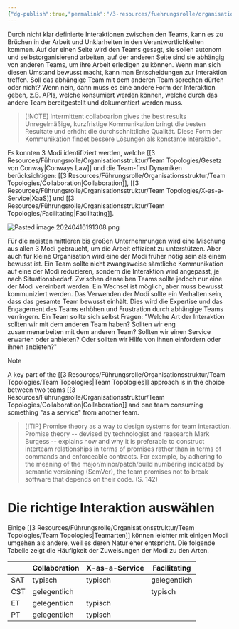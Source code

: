 ```yaml
---
{"dg-publish":true,"permalink":"/3-resources/fuehrungsrolle/organisationsstruktur/team-topologies/interaktionsmodi/","created":"2024-06-23T19:53:53.310+02:00","updated":"2024-07-11T10:52:35.484+02:00"}
---
```



Durch nicht klar definierte Interaktionen zwischen den Teams, kann es zu Brüchen in der Arbeit und Unklarheiten in den Verantwortlichkeiten kommen. Auf der einen Seite wird den Teams gesagt, sie sollen autonom und selbstorganisierend arbeiten, auf der anderen Seite sind sie abhängig von anderen Teams, um ihre Arbeit erledigen zu können. Wenn man sich diesen Umstand bewusst macht, kann man Entscheidungen zur Interaktion treffen. Soll das abhängige Team mit dem anderen Team sprechen dürfen oder nicht? Wenn nein, dann muss es eine andere Form der Interaktion geben, z.B. APIs, welche konsumiert werden können, welche durch das andere Team bereitgestellt und dokumentiert werden muss.

> [!NOTE] Intermittent collaboarion gives the best results
> Unregelmäßige, kurzfristige Kommunikation bringt die besten Resultate und erhöht die durchschnittliche Qualität. Diese Form der Kommunikation findet bessere Lösungen als konstante Interaktion.

Es konnten 3 Modi identifiziert werden, welche [[3 Resources/Führungsrolle/Organisationsstruktur/Team Topologies/Gesetz von Conway\|Conways Law]] und die Team-first Dynamiken berücksichtigen: [[3 Resources/Führungsrolle/Organisationsstruktur/Team Topologies/Collaboration\|Collaboration]], [[3 Resources/Führungsrolle/Organisationsstruktur/Team Topologies/X-as-a-Service\|XaaS]] und [[3 Resources/Führungsrolle/Organisationsstruktur/Team Topologies/Facilitating\|Facilitating]].

![Pasted image 20240416191308.png](/img/user/4%20Archive/Assets/Pasted%20image%2020240416191308.png)

Für die meisten mittleren bis großen Unternehmungen wird eine Mischung aus allen 3 Modi gebraucht, um die Arbeit effizient zu unterstützen. Aber auch für kleine Organisation wird eine der Modi früher nötig sein als einem bewusst ist.
Ein Team sollte nicht zwangsweise sämtliche Kommunikation auf eine der Modi reduzieren, sondern die Interaktion wird angepasst, je nach Situationsbedarf. Zwischen denselben Teams sollte jedoch nur eine der Modi vereinbart werden. Ein Wechsel ist möglich, aber muss bewusst kommuniziert werden.
Das Verwenden der Modi sollte ein Verhalten sein, dass das gesamte Team bewusst einhält. Dies wird die Expertise und das Engagement des Teams erhöhen und Frustration durch abhängige Teams verringern.
Ein Team sollte sich selbst Fragen: "Welche Art der Interaktion sollten wir mit dem anderen Team haben? Sollten wir eng zusammenarbeiten mit dem anderen Team? Sollten wir einen Service erwarten oder anbieten? Oder sollten wir Hilfe von ihnen einfordern oder ihnen anbieten?"

>[!NOTE]
>A key part of the [[3 Resources/Führungsrolle/Organisationsstruktur/Team Topologies/Team Topologies\|Team Topologies]] approach is in the choice between two teams [[3 Resources/Führungsrolle/Organisationsstruktur/Team Topologies/Collaboration\|Collaboration]] and one team consuming something "as a service" from another team.


> [!TIP] Promise theory as a way to design systems for team interaction.
> Promise theory -- devised by technologist and reasearch Mark Burgess -- explains how and why it is preferable to construct interteam relationships in terms of promises rather than in terms of commands and enforceable contracts. For example, by adhering to the meaning of the major/minor/patch/build numbering indicated by semantic versioning (SemVer), the team promises not to break software that depends on their code. (S. 142)

# Die richtige Interaktion auswählen

Einige [[3 Resources/Führungsrolle/Organisationsstruktur/Team Topologies/Team Topologies\|Teamarten]] können leichter mit einigen Modi umgehen als andere, weil es deren Natur eher entspricht. Die folgende Tabelle zeigt die Häufigkeit der Zuweisungen der Modi zu den Arten.

|     | Collaboration | X-as-a-Service | Facilitating |
| --- | ------------- | -------------- | ------------ |
| SAT | typisch       | typisch        | gelegentlich |
| CST | gelegentlich  |                | typisch      |
| ET  | gelegentlich  | typisch        |              |
| PT  | gelegentlich  | typisch        |              |
